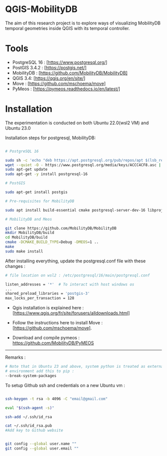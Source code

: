 # QGIS-MobilityDB
The aim of this research project is to explore ways of visualizing MobilityDB temporal geometries inside QGIS with its temporal controller.



# Tools

- PostgreSQL 16 : [https://www.postgresql.org/]
- PostGIS 3.4.2 : [https://postgis.net/]
- MobilityDB : [https://github.com/MobilityDB/MobilityDB]
- QGIS 3.4: [https://qgis.org/en/site/]
- Move : [https://github.com/mschoema/move]
- PyMeos : [https://pymeos.readthedocs.io/en/latest/]



# Installation 

The experimentation is conducted on both Ubuntu 22.0(wsl2 VM) and Ubuntu 23.0


Installation steps for postgresql, MobilityDB:

```bash

# PostgreSQL 16

sudo sh -c 'echo "deb https://apt.postgresql.org/pub/repos/apt $(lsb_release -cs)-pgdg main" > /etc/apt/sources.list.d/pgdg.list'
wget --quiet -O - https://www.postgresql.org/media/keys/ACCC4CF8.asc | sudo apt-key add -
sudo apt-get update
sudo apt-get -y install postgresql-16

# PostGIS

sudo apt-get install postgis

# Pre-requisites for MobilityDB

sudo apt install build-essential cmake postgresql-server-dev-16 libproj-dev libjson-c-dev libgsl-dev libgeos-dev

# MobilityDB and Meos

git clone https://github.com/MobilityDB/MobilityDB
mkdir MobilityDB/build
cd MobilityDB/build
cmake -DCMAKE_BUILD_TYPE=Debug -DMEOS=1 ..
make
sudo make install

```

After installing everything, update the postgresql.conf file with these changes :

```bash
# file location on wsl2 : /etc/postgresql/16/main/postgresql.conf

listen_addresses = '*'	# To interact with host windows os
...
shared_preload_libraries = 'postgis-3'
max_locks_per_transaction = 128

```


- Qgis installation is explained here : [https://www.qgis.org/fr/site/forusers/alldownloads.html]


- Follow the instructions here to install Move : [https://github.com/mschoema/move].

- Download and compile pymeos : https://github.com/MobilityDB/PyMEOS
 

--- 

Remarks :

```bash
# Note that in Ubuntu 23 and above, system python is treated as externally managed, to install these library to work within QGIS dev
# environment add this to pip :
--break-system-packages

```

To setup Github ssh and credentials on a new Ubuntu vm :


```bash

ssh-keygen -t rsa -b 4096 -C "email@gmail.com"

eval "$(ssh-agent -s)"

ssh-add ~/.ssh/id_rsa

cat ~/.ssh/id_rsa.pub
#Add key to Github website


git config --global user.name ""
git config --global user.email ""


```